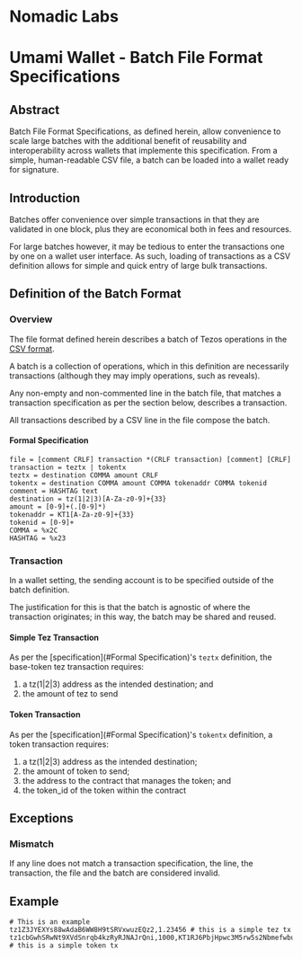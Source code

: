 # Nomadic Labs

# Umami Wallet - Batch File Format Specifications

## Abstract

Batch File Format Specifications, as defined herein, allow convenience to scale large batches with the additional benefit of reusability and interoperability across wallets that implemente this specification. From a simple, human-readable CSV file, a batch can be loaded into a wallet ready for signature.

## Introduction

Batches offer convenience over simple transactions in that they are validated in one block, plus they are economical both in fees and resources.

For large batches however, it may be tedious to enter the transactions one by one on a wallet user interface. As such, loading of transactions as a CSV definition allows for simple and quick entry of large bulk transactions.

## Definition of the Batch Format

### Overview

The file format defined herein describes a batch of Tezos operations in the [CSV format](https://datatracker.ietf.org/doc/html/rfc4180).

A batch is a collection of operations, which in this definition are necessarily transactions (although they may imply operations, such as reveals).

Any non-empty and non-commented line in the batch file, that matches a transaction specification as per the section below, describes a transaction.

All transactions described by a CSV line in the file compose the batch.

#### Formal Specification

```
file = [comment CRLF] transaction *(CRLF transaction) [comment] [CRLF]
transaction = teztx | tokentx
teztx = destination COMMA amount CRLF
tokentx = destination COMMA amount COMMA tokenaddr COMMA tokenid
comment = HASHTAG text
destination = tz(1|2|3)[A-Za-z0-9]+{33}
amount = [0-9]+(.[0-9]*)
tokenaddr = KT1[A-Za-z0-9]+{33}
tokenid = [0-9]+
COMMA = %x2C
HASHTAG = %x23
```

### Transaction

In a wallet setting, the sending account is to be specified outside of the batch definition.

The justification for this is that the batch is agnostic of where the transaction originates; in this way, the batch may be shared and reused.

#### Simple Tez Transaction

As per the [specification](#Formal Specification)'s `teztx` definition, the base-token tez transaction requires:
1. a tz(1|2|3) address as the intended destination; and
1. the amount of tez to send

#### Token Transaction

As per the [specification](#Formal Specification)'s `tokentx` definition, a token transaction requires:
1. a tz(1|2|3) address as the intended destination;
1. the amount of token to send;
1. the address to the contract that manages the token; and
1. the token_id of the token within the contract

## Exceptions

### Mismatch

If any line does not match a transaction specification, the line, the transaction, the file and the batch are considered invalid.

## Example

```
# This is an example
tz1Z3JYEXYs88wAdaB6WW8H9tSRVxwuzEQz2,1.23456 # this is a simple tez tx
tz1cbGwhSRwNt9XVdSnrqb4kzRyRJNAJrQni,1000,KT1RJ6PbjHpwc3M5rw5s2Nbmefwbuwbdxton,2 # this is a simple token tx
```
